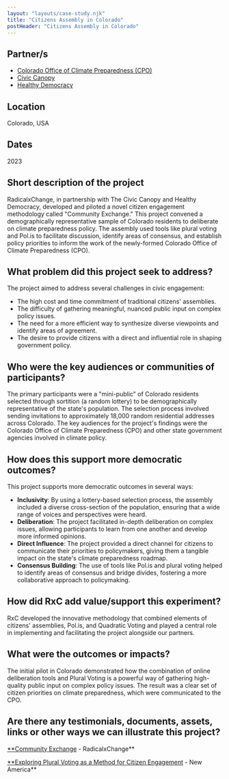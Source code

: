 ```yaml
---
layout: "layouts/case-study.njk"
title: "Citizens Assembly in Colorado"
postHeader: "Citizens Assembly in Colorado"
---
```


## Partner/s

- [Colorado Office of Climate Preparedness (CPO)](https://www.colorado.gov/governor/office-climate-preparedness-and-disaster-recovery)
- [Civic Canopy](https://www.civiccanopy.org/)
- [Healthy Democracy](https://healthydemocracy.org/)

## Location

Colorado, USA

## Dates

2023

## Short description of the project

RadicalxChange, in partnership with The Civic Canopy and Healthy Democracy, developed and piloted a novel citizen engagement methodology called "Community Exchange." This project convened a demographically representative sample of Colorado residents to deliberate on climate preparedness policy. The assembly used tools like plural voting and Pol.is to facilitate discussion, identify areas of consensus, and establish policy priorities to inform the work of the newly-formed Colorado Office of Climate Preparedness (CPO).

## What problem did this project seek to address?

The project aimed to address several challenges in civic engagement:

- The high cost and time commitment of traditional citizens' assemblies.
- The difficulty of gathering meaningful, nuanced public input on complex policy issues.
- The need for a more efficient way to synthesize diverse viewpoints and identify areas of agreement.
- The desire to provide citizens with a direct and influential role in shaping government policy.

## Who were the key audiences or communities of participants?

The primary participants were a "mini-public" of Colorado residents selected through sortition (a random lottery) to be demographically representative of the state's population. The selection process involved sending invitations to approximately 18,000 random residential addresses across Colorado. The key audiences for the project's findings were the Colorado Office of Climate Preparedness (CPO) and other state government agencies involved in climate policy.

## How does this support more democratic outcomes?

This project supports more democratic outcomes in several ways:

- **Inclusivity**: By using a lottery-based selection process, the assembly included a diverse cross-section of the population, ensuring that a wide range of voices and perspectives were heard.
- **Deliberation**: The project facilitated in-depth deliberation on complex issues, allowing participants to learn from one another and develop more informed opinions.
- **Direct Influence**: The project provided a direct channel for citizens to communicate their priorities to policymakers, giving them a tangible impact on the state's climate preparedness roadmap.
- **Consensus Building**: The use of tools like Pol.is and plural voting helped to identify areas of consensus and bridge divides, fostering a more collaborative approach to policymaking.

## How did RxC add value/support this experiment?

RxC developed the innovative methodology that combined elements of citizens' assemblies, Pol.is, and Quadratic Voting and played a central role in implementing and facilitating the project alongside our partners.

## What were the outcomes or impacts?

The initial pilot in Colorado demonstrated how the combination of online deliberation tools and Plural Voting is a powerful way of gathering high-quality public input on complex policy issues. The result was a clear set of citizen priorities on climate preparedness, which were communicated to the CPO.

## Are there any testimonials, documents, assets, links or other ways we can illustrate this project?

[**Community Exchange](https://www.radicalxchange.org/wiki/community-exchange/) - RadicalxChange**

[**Exploring Plural Voting as a Method for Citizen Engagement](https://www.newamerica.org/political-reform/briefs/exploring-plural-voting-as-a-method-for-citizen-engagement/) - New America**